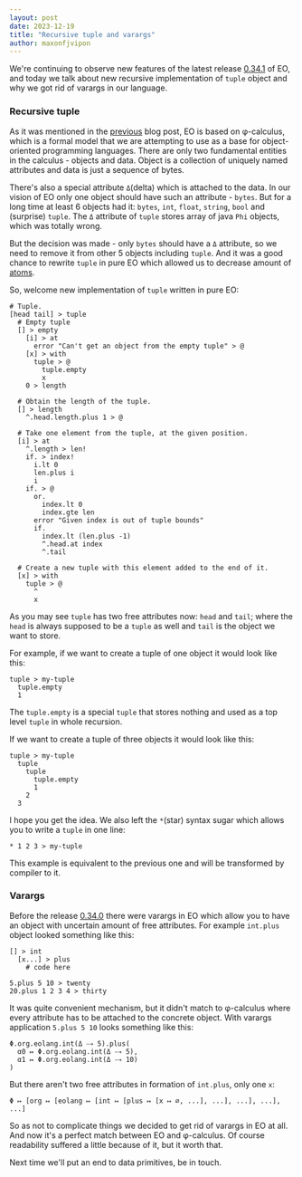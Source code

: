 ```yaml
---
layout: post
date: 2023-12-19
title: "Recursive tuple and varargs"
author: maxonfjvipon
---
```


We're continuing to observe new features of the latest release 
[0.34.1](https://github.com/objectionary/eo/releases/tag/0.34.1) of EO, and today we talk about new
recursive implementation of `tuple` object and why we got rid of varargs in our language.

<!--more-->
### Recursive tuple
As it was mentioned in the [previous](https://news.eolang.org/2023-12-08-phi-and-unphi-mojos.html) 
blog post, EO is based on φ-calculus, which is a formal model that we are attempting to use as 
a base for object-oriented programming languages. There are only two fundamental entities in the 
calculus - objects and data. Object is a collection of uniquely named attributes and data is just a
sequence of bytes.

There's also a special attribute `Δ`(delta) which is attached to the data. In our vision of EO only
one object should have such an attribute - `bytes`. But for a long time at least 6 objects had it: 
`bytes`, `int`, `float`, `string`, `bool` and (surprise) `tuple`. The `Δ` attribute of `tuple` 
stores array of java `Phi` objects, which was totally wrong.

But the decision was made - only `bytes` should have a `Δ` attribute, so we need to remove it from 
other 5 objects including `tuple`. And it was a good chance to rewrite `tuple` in pure EO which
allowed us to decrease amount of [atoms](https://news.eolang.org/2022-12-02-java-atoms.html).

So, welcome new implementation of `tuple` written in pure EO:
```
# Tuple.
[head tail] > tuple
  # Empty tuple
  [] > empty
    [i] > at
      error "Can't get an object from the empty tuple" > @
    [x] > with
      tuple > @
        tuple.empty
        x
    0 > length

  # Obtain the length of the tuple.
  [] > length
    ^.head.length.plus 1 > @

  # Take one element from the tuple, at the given position.
  [i] > at
    ^.length > len!
    if. > index!
      i.lt 0
      len.plus i
      i
    if. > @
      or.
        index.lt 0
        index.gte len
      error "Given index is out of tuple bounds"
      if.
        index.lt (len.plus -1)
        ^.head.at index
        ^.tail

  # Create a new tuple with this element added to the end of it.
  [x] > with
    tuple > @
      ^
      x
```

As you may see `tuple` has two free attributes now: `head` and `tail`; where the `head` is always 
supposed to be a `tuple` as well and `tail` is the object we want to store.

For example, if we want to create a tuple of one object it would look like this:
```
tuple > my-tuple
  tuple.empty
  1
```

The `tuple.empty` is a special `tuple` that stores nothing and used as a top level `tuple` in whole 
recursion.

If we want to create a tuple of three objects it would look like this:
```
tuple > my-tuple
  tuple
    tuple
      tuple.empty
      1
    2
  3
```

I hope you get the idea. We also left the `*`(star) syntax sugar which allows you to write a `tuple`
in one line:

```
* 1 2 3 > my-tuple
```

This example is equivalent to the previous one and will be transformed by compiler to it. 

### Varargs

Before the release [0.34.0](https://github.com/objectionary/eo/releases/tag/0.34.0) there were 
varargs in EO which allow you to have an object with uncertain amount of free attributes. For 
example `int.plus` object looked something like this:  

```
[] > int
  [x...] > plus
    # code here 

5.plus 5 10 > twenty
20.plus 1 2 3 4 > thirty 
```

It was quite convenient mechanism, but it didn't match to φ-calculus where every attribute has to 
be attached to the concrete object. With varargs application `5.plus 5 10` looks something like 
this:

```
Φ.org.eolang.int(Δ ⤍ 5).plus(
  α0 ↦ Φ.org.eolang.int(Δ ⤍ 5),
  α1 ↦ Φ.org.eolang.int(Δ ⤍ 10)
)
```

But there aren't two free attributes in formation of `int.plus`, only one `x`:

```
Φ ↦ [org ↦ [eolang ↦ [int ↦ [plus ↦ [x ↦ ∅, ...], ...], ...], ...], ...]
```

So as not to complicate things we decided to get rid of varargs in EO at all. And now it's a perfect
match between EO and φ-calculus. Of course readability suffered a little because of it, but it 
worth that.

Next time we'll put an end to data primitives, be in touch.